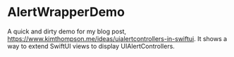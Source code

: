 # AlertWrapperDemo
A quick and dirty demo for my blog post, https://www.kimthompson.me/ideas/uialertcontrollers-in-swiftui. It shows a way to extend SwiftUI views to display UIAlertControllers.

